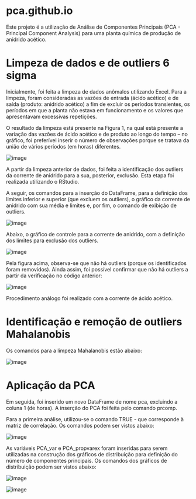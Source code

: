 # pca.github.io
Este projeto é a utilização de Análise de Componentes Principais (PCA - Principal Component Analysis) para uma planta química de produção de anidrido acético.

# Limpeza de dados e de outliers 6 sigma

Inicialmente, foi feita a limpeza de dados anômalos utilizando Excel. Para a limpeza, foram consideradas as vazões de entrada (ácido acético) e de saída (produto: anidrido acético) a fim de excluir os períodos transientes, os períodos em que a planta não estava em funcionamento e os valores que apresentavam excessivas repetições. 

O resultado da limpeza está presente na Figura 1, na qual está presente a variação das vazões de ácido acético e de produto ao longo do tempo – no gráfico, foi preferível inserir o número de observações porque se tratava da união de vários períodos (em horas) diferentes.

![image](https://user-images.githubusercontent.com/81119854/124501242-8f5d7900-dd97-11eb-9fbc-c9ec2245c26a.png)

A partir da limpeza anterior de dados, foi feita a identificação dos outliers da corrente de anidrido para a sua, posterior, exclusão. Esta etapa foi realizada utilizando o RStudio. 

A seguir, os comandos para a inserção do DataFrame, para a definição dos limites inferior e superior (que excluem os outliers), o gráfico da corrente de anidrido com sua média e limites e, por fim, o comando de exibição de outliers.

![image](https://user-images.githubusercontent.com/81119854/124501676-62f62c80-dd98-11eb-8bd7-acf7d59e06d9.png)

Abaixo, o gráfico de controle para a corrente de anidrido, com a definição dos limites para exclusão dos outliers.

![image](https://user-images.githubusercontent.com/81119854/124501914-d13aef00-dd98-11eb-8e55-31c015f10257.png)

Pela figura acima, observa-se que não há outliers (porque os identificados foram removidos). Ainda assim, foi possível confirmar que não há outliers a partir da verificação no código anterior:

![image](https://user-images.githubusercontent.com/81119854/124502068-1bbc6b80-dd99-11eb-875e-415a035689fc.png)

Procedimento análogo foi realizado com a corrente de ácido acético.

# Identificação e remoção de outliers Mahalanobis

Os comandos para a limpeza Mahalanobis estão abaixo:

![image](https://user-images.githubusercontent.com/81119854/124502345-af8e3780-dd99-11eb-8ff1-f4acd53cf7b6.png)

# Aplicação da PCA

Em seguida, foi inserido um novo DataFrame de nome pca, excluindo a coluna 1 (de horas). A inserção do PCA foi feita pelo comando prcomp. 

Para a primeira análise, utilizou-se o comando TRUE - que corresponde à matriz de correlação. Os comandos podem ser vistos abaixo:

![image](https://user-images.githubusercontent.com/81119854/124502770-73a7a200-dd9a-11eb-9d33-8bade61c3602.png)

As variáveis PCA_var e PCA_propvarex foram inseridas para serem utilizadas na construção dos gráficos de distribuição para definição do número de componentes principais. Os comandos dos gráficos de distribuição podem ser vistos abaixo:

![image](https://user-images.githubusercontent.com/81119854/124503067-26780000-dd9b-11eb-94a1-b57fff6cb624.png)

![image](https://user-images.githubusercontent.com/81119854/124502930-cf722b00-dd9a-11eb-90a4-a31a00ef11b1.png)

